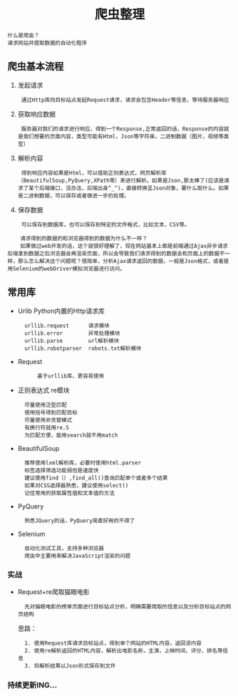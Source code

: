 # <center>爬虫整理

    什么是爬虫？
    请求网站并提取数据的自动化程序

## 爬虫基本流程

1. 发起请求

        通过Http库向目标站点发起Request请求，请求会包含Header等信息，等待服务器响应

2. 获取响应数据

        服务器对我们的请求进行响应，得到一个Response,正常返回的话，Response的内容就是我们想要的页面内容，类型可能有Html，Json等字符串，二进制数据（图片，视频等类型）

3. 解析内容

        得到响应内容如果是Html，可以借助正则表达式，网页解析库（BeautifulSoup,PyQuery,XPath等）来进行解析。如果是Json,那太棒了(应该是请求了某个后端接口，没办法，后端出身^_^)，直接转换呈Json对象，要什么取什么。如果是二进制数据，可以保存或者做进一步的处理。

4. 保存数据

        可以保存到数据库，也可以保存到特定的文件格式，比如文本，CSV等。


```
    请求得到的数据的和浏览器得到的数据为什么不一样？
    如果做过web开发的话，这个就很好理解了，现在网站基本上都是前端通过Ajax异步请求后端拿到数据之后浏览器会再渲染页面，所以会导致我们请求得到的数据会和页面上的数据不一样，那么怎么解决这个问题呢？很简单，分析Ajax请求返回的数据，一般是Json格式，或者是用Selenium的webDriver模拟浏览器进行访问。
```


## 常用库

* Urlib
Python内置的Http请求库

        urllib.request      请求模块
        urllib.error        异常处理模块
        urllib.parse        url解析模块
        urllib.robotparser  robots.txt解析模块

* Request

            基于urllib库，更容易使用

* 正则表达式 re模块

        尽量使用泛型匹配
        使用括号得到匹配目标
        尽量使用非贪婪模式
        有换行符就用re.S
        为匹配方便，能用search就不用match

* BeautifulSoup

        推荐使用lxml解析库，必要时使用html.parser
        标签选择筛选功能弱但是速度快
        建议使用find（）,find_all()查询匹配单个或者多个结果
        如果对CSS选择器熟悉，建议使用select()
        记住常用的获取属性值和文本值的方法

* PyQuery

        熟悉JQuery的话，PyQuery简直好用的不得了
* Selenium

        自动化测试工具，支持多种浏览器
        爬虫中主要用来解决JavaScript渲染的问题



### 实战

* Request+re爬取猫眼电影

        先对猫眼电影的榜单页面进行目标站点分析，明确需要爬取的信息以及分析目标站点的网页结构

    思路：

        1. 使用Request库请求目标站点，得到单个网站的HTML内容，返回该内容
        2. 使用re解析返回的HTML内容，解析出电影名称，主演，上映时间，评分，排名等信息
        3. 将解析结果以Json形式保存到文件




### 持续更新ING...

